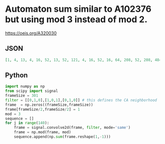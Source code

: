 # Automaton sum similar to A102376 but using mod 3 instead of mod 2\.
https://oeis.org/A320030
## JSON
```JSON
[1, 4, 13, 4, 16, 52, 13, 52, 121, 4, 16, 52, 16, 64, 208, 52, 208, 484, 13, 52, 121, 52, 208, 484, 121, 484, 1093, 4, 16, 52, 16, 64, 208, 52, 208, 484, 16, 64, 208, 64, 256, 832, 208, 832, 1936, 52, 208, 484, 208, 832, 1936, 484, 1936, 4372, 13, 52, 121, 52]
```
## Python
```Python
import numpy as np
from scipy import signal
frameSize = 301
filter = [[0,1,0],[1,0,1],[0,1,0]] # this defines the CA neighborhood
frame  = np.zeros((frameSize,frameSize))
frame[frameSize/2,frameSize/2] = 1
mod = 3
sequence = []
for j in range(140):
    frame = signal.convolve2d(frame, filter, mode='same')
    frame = np.mod(frame, mod)
    sequence.append(np.sum(frame.reshape(1,-1)))
```

